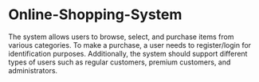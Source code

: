 # Online-Shopping-System
The system  allows users to browse, select, and purchase items from various categories. To make a purchase, a user needs to register/login for identification purposes. Additionally, the system should support different types of users such as regular customers, premium customers, and administrators. 
